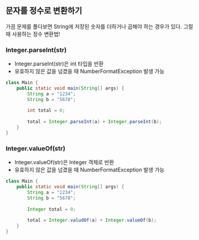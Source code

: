 ## 문자를 정수로 변환하기

가끔 문제를 풀다보면 String에 저장된 숫자를 더하거나 곱해야 하는 경우가 있다. 그럴 때 사용하는 정수 변환법!

### Integer.parseInt(str)
* Integer.parseInt(str)은 int 타입을 반환  
* 유효하지 않은 값을 넘겼을 때 NumberFormatException 발생 가능  

```java
class Main {
    public static void main(String[] args) {
        String a = "1234";
        String b = "5678";
        
        int total = 0;
        
        total = Integer.parseInt(a) + Integer.parseInt(b);
    }
}
```

### Integer.valueOf(str)
* Integer.valueOf(str)은 Integer 객체로 반환
* 유효하지 않은 값을 넘겼을 때 NumberFormatException 발생 가능

```java
class Main {
    public static void main(String[] args) {
        String a = "1234";
        String b = "5678";
        
        Integer total = 0;
        
        total = Integer.valudOf(a) + Integer.valueOf(b);
    }
}
```